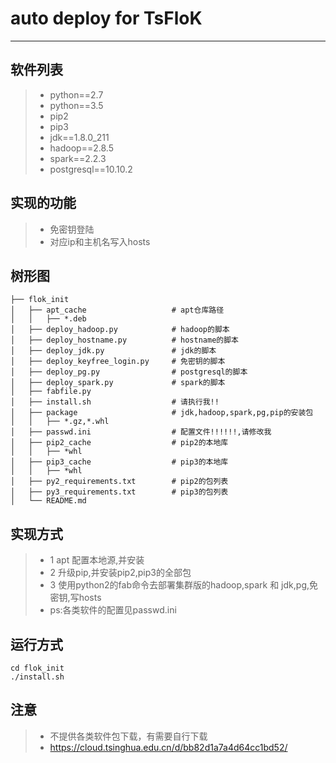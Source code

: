 # auto deploy for TsFloK
------
## 软件列表
>* python==2.7
>* python==3.5
>* pip2
>* pip3
>* jdk==1.8.0_211
>* hadoop==2.8.5
>* spark==2.2.3
>* postgresql==10.10.2
## 实现的功能
>* 免密钥登陆
>* 对应ip和主机名写入hosts
## 树形图
```
├── flok_init
│   ├── apt_cache                   # apt仓库路径
│   │   ├── *.deb
│   ├── deploy_hadoop.py            # hadoop的脚本
│   ├── deploy_hostname.py          # hostname的脚本
│   ├── deploy_jdk.py               # jdk的脚本
│   ├── deploy_keyfree_login.py     # 免密钥的脚本
│   ├── deploy_pg.py                # postgresql的脚本
│   ├── deploy_spark.py             # spark的脚本
│   ├── fabfile.py
│   ├── install.sh                  # 请执行我!!
│   ├── package                     # jdk,hadoop,spark,pg,pip的安装包
│   │   ├── *.gz,*.whl
│   ├── passwd.ini                  # 配置文件!!!!!!,请修改我
│   ├── pip2_cache                  # pip2的本地库
│   │   ├── *whl
│   ├── pip3_cache                  # pip3的本地库
│   │   ├── *whl
│   ├── py2_requirements.txt        # pip2的包列表
│   ├── py3_requirements.txt        # pip3的包列表
│   └── README.md
```
## 实现方式
>* 1 apt 配置本地源,并安装
>* 2 升级pip,并安装pip2,pip3的全部包
>* 3 使用python2的fab命令去部署集群版的hadoop,spark 和 jdk,pg,免密钥,写hosts
>* ps:各类软件的配置见passwd.ini


## 运行方式
```shell script
cd flok_init
./install.sh
```
## 注意
>* 不提供各类软件包下载，有需要自行下载
>* https://cloud.tsinghua.edu.cn/d/bb82d1a7a4d64cc1bd52/